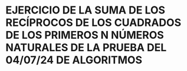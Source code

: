 # EJERCICIO DE LA SUMA DE LOS RECÍPROCOS DE LOS CUADRADOS DE LOS PRIMEROS N NÚMEROS NATURALES DE LA PRUEBA DEL 04/07/24 DE ALGORITMOS